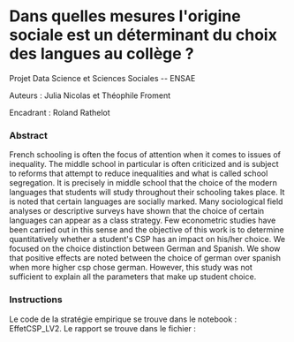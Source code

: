 # Dans quelles mesures l'origine sociale est un déterminant du choix des langues au collège ?
Projet Data Science et Sciences Sociales -- ENSAE

Auteurs : Julia Nicolas et Théophile Froment

Encadrant : Roland Rathelot

### Abstract
French schooling is often the focus of attention when it comes to issues of inequality. The middle school in particular is often criticized and is subject to reforms that attempt to reduce inequalities and what is called school segregation. It is precisely in middle school that the choice of the modern languages that students will study throughout their schooling takes place. It is noted that certain languages are socially marked. Many sociological field analyses or descriptive surveys have shown that the choice of certain languages can appear as a class strategy. Few econometric studies have been carried out in this sense and the objective of this work is to determine quantitatively whether a student's CSP has an impact on his/her choice. We focused on the choice distinction between German and Spanish. We show that positive effects are noted between the choice of german over spanish when more higher csp chose german. However, this study was not sufficient to explain all the parameters that make up student choice.

### Instructions
Le code de la stratégie empirique se trouve dans le notebook : EffetCSP_LV2.
Le rapport se trouve dans le fichier : 
